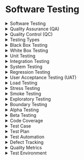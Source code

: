 

# Software Testing

<details>

<summary>Software Testing</summary>

- Software testing is the process of evaluating a software application to identify and fix defects or ensure it meets quality standards.

- It involves executing the program to find errors, bugs, or issues.

- Critical for delivering reliable and high-quality software.

</details>

<details>

<summary>Quality Assurance (QA)</summary>

- Quality Assurance focuses on processes and activities aimed at preventing defects before they occur.

- It includes standards, guidelines, and process improvements to ensure quality.

- Ensures consistent quality throughout the software development lifecycle.

</details>

<details>

<summary>Quality Control (QC)</summary>

- Quality Control involves checking the product after development to identify and rectify defects.

- It includes inspections, reviews, and testing to verify quality.

- Ensures the final product meets quality standards.

</details>

<details>

<summary>Testing Types</summary>

- Testing types include functional, non-functional, and structural testing.

- Functional tests check if software functions correctly, non-functional tests evaluate performance and usability, and structural tests examine code structure.

- Used to assess various aspects of software quality.

</details>

<details>

<summary>Black Box Testing</summary>

- Black Box Testing focuses on the software's functionality without knowledge of its internal code.

- Testers use input and expected output to validate correctness.

- Tests the software from a user's perspective.

</details>

<details>

<summary>White Box Testing</summary>

- White Box Testing examines the internal code structure, logic, and paths of the software.

- Testers use knowledge of the code to design test cases.

- Ensures code correctness and coverage.

</details>

<details>

<summary>Unit Testing</summary>

- Unit Testing assesses individual units or components of the software, like functions or methods.

- It helps identify defects at the code level and ensures units work as intended.

- Critical for code reliability.

</details>

<details>

<summary>Integration Testing</summary>

- Integration Testing verifies the interactions between integrated components or modules.

- It detects issues related to the interfaces and data flow between components.

- Ensures seamless integration of software parts.

</details>

<details>

<summary>System Testing</summary>

- System Testing evaluates the entire software system's behavior and functionality.

- It checks if the system meets specified requirements.

- Critical for overall system quality.

</details>

<details>

<summary>Regression Testing</summary>

- Regression Testing rechecks previously tested functionalities after code changes.

- It ensures that new code modifications do not introduce new defects.

- Prevents software regression.

</details>

<details>

<summary>User Acceptance Testing (UAT)</summary>

- User Acceptance Testing involves end-users testing the software to ensure it meets their needs.

- It validates if the software aligns with user expectations.

- Ensures software usability and satisfaction.

</details>

<details>

<summary>Load Testing</summary>

- Load Testing evaluates the software's performance under anticipated user loads.

- It checks how the system handles a large number of concurrent users.

- Critical for scalability and performance optimization.

</details>

<details>

<summary>Stress Testing</summary>

- Stress Testing assesses the software's stability under extreme conditions, like high traffic or resource limitations.

- It determines the software's breaking points and failure behavior.

- Identifies potential weaknesses.

</details>

<details>

<summary>Smoke Testing</summary>

- Smoke Testing is a preliminary test to check if the software build is stable and ready for further testing.

- It verifies basic functionality before extensive testing.

- Ensures testing resources are used efficiently.

</details>

<details>

<summary>Exploratory Testing</summary>

- Exploratory Testing involves testers exploring the software without predefined test cases.

- It's intuitive and aims to uncover unexpected issues.

- Useful for early defect discovery.

</details>

<details>

<summary>Boundary Testing</summary>

- Boundary Testing assesses how the software behaves at the limits of input ranges.

- It checks if the software handles boundary conditions correctly.

- Critical for data validation and robustness.

</details>

<details>

<summary>Alpha Testing</summary>

- Alpha Testing is internal testing conducted by the software development team.

- It identifies issues and bugs before releasing to a wider audience.

- Ensures software readiness for beta testing.

</details>

<details>

<summary>Beta Testing</summary>

- Beta Testing involves external users testing the software in a real-world environment.

- It collects feedback and identifies usability issues.

- Prepares the software for the final release.

</details>

<details>

<summary>Code Coverage</summary>

- Code Coverage measures the percentage of code lines executed during testing.

- It indicates how thoroughly the code has been tested.

- Used to assess test completeness.

</details>

<details>

<summary>Test Case</summary>

- A Test Case is a set of conditions or steps used to perform a specific test on the software.

- It defines inputs, expected results, and execution steps.

- Essential for systematic testing.

</details>

<details>

<summary>Test Plan</summary>

- A Test Plan is a document outlining the testing strategy, objectives, and resources.

- It describes what to test, how to test, and when to test.

- Guides testing efforts.

</details>

<details>

<summary>Test Automation</summary>

- Test Automation involves using tools and scripts to automate test execution.

- It speeds up testing, increases repeatability, and reduces human error.

- Common in regression testing.

</details>

<details>

<summary>Defect Tracking</summary>

- Defect Tracking records and manages identified defects or issues in the software.

- It includes details on the defect's status, severity, and resolution.

- Ensures systematic defect resolution.

</details>

<details>

<summary>Quality Metrics</summary>

- Quality Metrics are measurements used to evaluate software quality.

- They include metrics for code quality, test coverage, and defect density.

- Provide insights into software quality levels.

</details>

<details>

<summary>Test Environment</summary>

- A Test Environment is a setup where testing takes place, including hardware, software, and data.

- It replicates the production environment for accurate testing.

- Critical for realistic testing.

</details>

